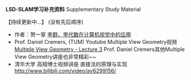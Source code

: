 **LSD-SLAM学习补充资料** Supplementary Study Material

【持续更新中...】 (没有先后顺序)
* 作者：贺一家 [李群、李代数在计算机视觉中的应用](http://blog.csdn.net/heyijia0327/article/details/50446140)
* Prof. Daniel Cremers, (TUM) Youtube Multiple View Geometry视频  [Multiple View Geometry - Lecture 3](https://www.youtube.com/watch?v=khLM8VV8LuM) Prof. Daniel Cremers其他Multiple View Geometry讲座也非常精彩~~
* 清华大学 高翔博士视频讲座 直接法的原理与实现 http://www.bilibili.com/video/av6299156/